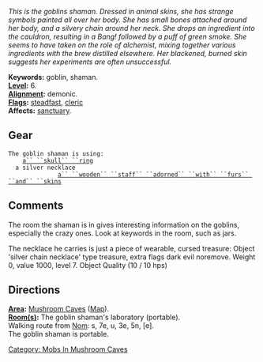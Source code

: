 *This is the goblins shaman. Dressed in animal skins, she has strange
symbols painted all over her body. She has small bones attached around
her body, and a silvery chain around her neck. She drops an ingredient
into the cauldron, resulting in a Bang! followed by a puff of green
smoke. She seems to have taken on the role of alchemist, mixing together
various ingredients with the brew distilled elsewhere. Her blackened,
burned skin suggests her experiments are often unsuccessful.*

**Keywords:** goblin, shaman.  
**[Level](Level "wikilink"):** 6.  
**[Alignment](Alignment "wikilink"):** demonic.  
**[Flags](:Category:_Mob_Types "wikilink"):**
[steadfast](Sentinel_Mobs "wikilink"),
[cleric](Spellcasting_Mobs "wikilink")  
**Affects:** [sanctuary](Sanctuary "wikilink").  

## Gear

`The goblin shaman is using:`  
<worn on finger>`    `[`a`` ``skull`` ``ring`](Skull_Ring "wikilink")  
<worn around neck>`  a silver necklace`  
<held>`              `[`a`` ``wooden`` ``staff`` ``adorned`` ``with`` ``furs`` ``and`` ``skins`](Wooden_Staff_Adorned_With_Furs_And_Skins "wikilink")

## Comments

The room the shaman is in gives interesting information on the goblins,
especially the crazy ones. Look at keywords in the room, such as jars.

The necklace he carries is just a piece of wearable, cursed treasure:
Object 'silver chain necklace' type treasure, extra flags dark evil
noremove. Weight 0, value 1000, level 7. Object Quality (10 / 10 hps)

## Directions

**[Area](:Category:_Areas "wikilink"):** [Mushroom
Caves](:Category:_Mushroom_Caves "wikilink")
([Map](Mushroom_Caves_Map "wikilink")).  
**[Room(s)](:Category:_Rooms "wikilink"):** The goblin shaman's
laboratory (portable).  
Walking route from [Nom](Nom "wikilink"): s, 7e, u, 3e, 5n, \[e\].  
The goblin shaman is portable.  

[Category: Mobs In Mushroom
Caves](Category:_Mobs_In_Mushroom_Caves "wikilink")
